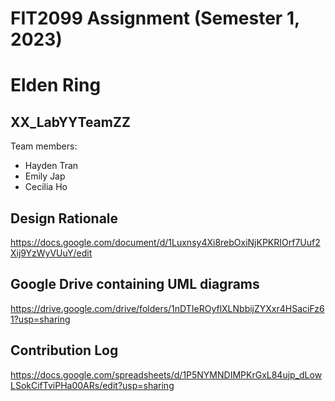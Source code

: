 # FIT2099 Assignment (Semester 1, 2023)
# Elden Ring

## XX_LabYYTeamZZ
Team members:
- Hayden Tran
- Emily Jap
- Cecilia Ho

## Design Rationale
https://docs.google.com/document/d/1Luxnsy4Xi8rebOxiNjKPKRIOrf7Uuf2Xij9YzWyVUuY/edit

## Google Drive containing UML diagrams
https://drive.google.com/drive/folders/1nDTIeROyflXLNbbijZYXxr4HSaciFz61?usp=sharing

## Contribution Log
https://docs.google.com/spreadsheets/d/1P5NYMNDIMPKrGxL84ujp_dLowLSokCifTviPHa00ARs/edit?usp=sharing
